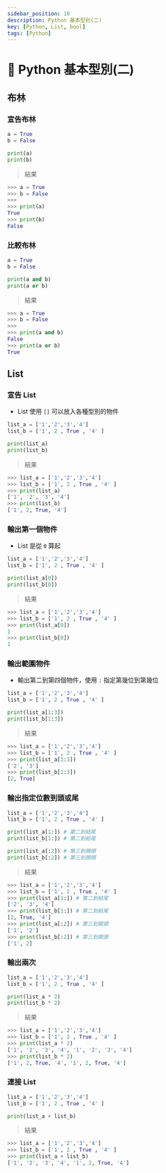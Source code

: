 ```yaml
---
sidebar_position: 10
description: Python 基本型別(二)
key: [Python, List, bool]
tags: [Python]
---
```


# 🐍 Python 基本型別(二)

## 布林

### 宣告布林

```py
a = True
b = False

print(a)
print(b)
```

> 結果

```py
>>> a = True
>>> b = False
>>>
>>> print(a)
True
>>> print(b)
False
```

### 比較布林

```py
a = True
b = False

print(a and b)
print(a or b)
```

> 結果

```py
>>> a = True
>>> b = False
>>>
>>> print(a and b)
False
>>> print(a or b)
True
```

## List

### 宣告 List

- List 使用 `[]` 可以放入各種型別的物件

```py
list_a = ['1','2','3','4']
list_b = ['1', 2 , True , '4' ]

print(list_a)
print(list_b)
```

> 結果

```py
>>> list_a = ['1','2','3','4']
>>> list_b = ['1', 2 , True , '4' ]
>>> print(list_a)
['1', '2', '3', '4']
>>> print(list_b)
['1', 2, True, '4']
```

### 輸出第一個物件

- List 是從 `0` 算起

```py
list_a = ['1','2','3','4']
list_b = ['1', 2 , True , '4' ]

print(list_a[0])
print(list_b[0])
```

> 結果

```py
>>> list_a = ['1','2','3','4']
>>> list_b = ['1', 2 , True , '4' ]
>>> print(list_a[0])
1
>>> print(list_b[0])
1
```

### 輸出範圍物件

- 輸出第二到第四個物件，使用 `:` 指定第幾位到第幾位

```py
list_a = ['1','2','3','4']
list_b = ['1', 2 , True , '4' ]

print(list_a[1:3])
print(list_b[1:3])
```

> 結果

```py
>>> list_a = ['1','2','3','4']
>>> list_b = ['1', 2 , True , '4' ]
>>> print(list_a[1:3])
['2', '3']
>>> print(list_b[1:3])
[2, True]
```

### 輸出指定位數到頭或尾

```py
list_a = ['1','2','3','4']
list_b = ['1', 2 , True , '4' ]

print(list_a[1:]) # 第二到結尾
print(list_b[1:]) # 第二到結尾

print(list_a[:2]) # 第三到開頭
print(list_b[:2]) # 第三到開頭
```

> 結果

```py
>>> list_a = ['1','2','3','4']
>>> list_b = ['1', 2 , True , '4' ]
>>> print(list_a[1:]) # 第二到結尾
['2', '3', '4']
>>> print(list_b[1:]) # 第二到結尾
[2, True, '4']
>>> print(list_a[:2]) # 第三到開頭
['1', '2']
>>> print(list_b[:2]) # 第三到開頭
['1', 2]
```

### 輸出兩次

```py
list_a = ['1','2','3','4']
list_b = ['1', 2 , True , '4' ]

print(list_a * 2) 
print(list_b * 2)
```

> 結果

```py
>>> list_a = ['1','2','3','4']
>>> list_b = ['1', 2 , True , '4' ]
>>> print(list_a * 2)
['1', '2', '3', '4', '1', '2', '3', '4']
>>> print(list_b * 2)
['1', 2, True, '4', '1', 2, True, '4']
```

### 連接 List

```py
list_a = ['1','2','3','4']
list_b = ['1', 2 , True , '4' ]

print(list_a + list_b)
```

> 結果

```py
>>> list_a = ['1','2','3','4']
>>> list_b = ['1', 2 , True , '4' ]
>>> print(list_a + list_b)
['1', '2', '3', '4', '1', 2, True, '4']
```
